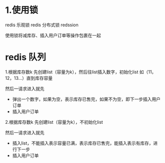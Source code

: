 # 1.使用锁
redis 乐观锁 
redis 分布式锁 redssion

使用锁将减库存、插入用户订单等操作包裹在一起


# redis 队列
1.根据库存数k 先创建list（容量为k），然后往list插入数字，初始化list
如（11，12，13...）直到库存容量

然后一请求进入就先
* 弹出一个数字，如果为空，表示库存已售完，如果不为空，即下一步插入用户订单
* 插入用户订单

2.根据库存数k 先创建list（容量为k），不初始化list

然后一请求进入就先
* 插入list，不能插入表示容量已满，表示库存已售完，能插入表示有库存，进行下一步
* 插入用户订单




